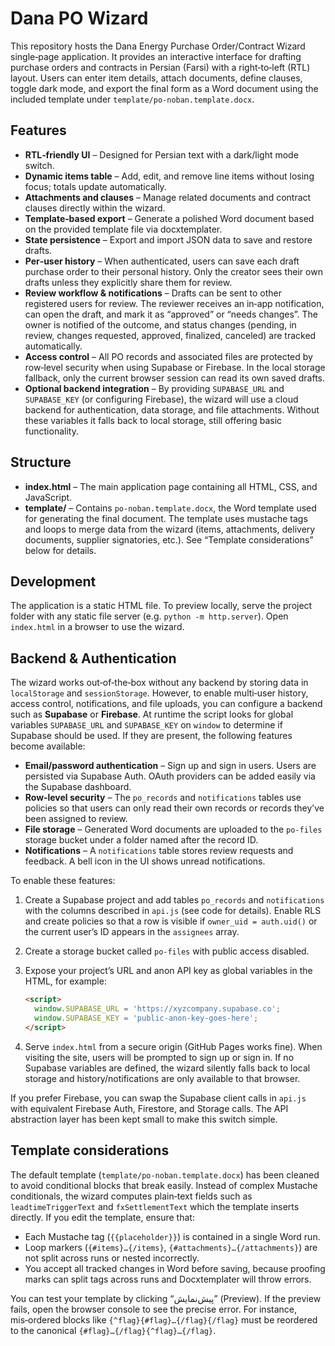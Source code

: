 # Dana PO Wizard

This repository hosts the Dana Energy Purchase Order/Contract Wizard single‑page application.  It
provides an interactive interface for drafting purchase orders and contracts in Persian
(Farsi) with a right‑to‑left (RTL) layout.  Users can enter item details, attach
documents, define clauses, toggle dark mode, and export the final form as a Word
document using the included template under `template/po-noban.template.docx`.

## Features

* **RTL‑friendly UI** – Designed for Persian text with a dark/light mode switch.
* **Dynamic items table** – Add, edit, and remove line items without losing focus; totals
  update automatically.
* **Attachments and clauses** – Manage related documents and contract clauses directly
  within the wizard.
* **Template‑based export** – Generate a polished Word document based on the provided
  template file via docxtemplater.
* **State persistence** – Export and import JSON data to save and restore drafts.
* **Per‑user history** – When authenticated, users can save each draft purchase order to their personal
  history.  Only the creator sees their own drafts unless they explicitly share them for review.
* **Review workflow & notifications** – Drafts can be sent to other registered users for review.  The
  reviewer receives an in‑app notification, can open the draft, and mark it as “approved” or
  “needs changes”.  The owner is notified of the outcome, and status changes (pending, in review,
  changes requested, approved, finalized, canceled) are tracked automatically.
* **Access control** – All PO records and associated files are protected by row‑level security when
  using Supabase or Firebase.  In the local storage fallback, only the current browser session
  can read its own saved drafts.
* **Optional backend integration** – By providing `SUPABASE_URL` and `SUPABASE_KEY` (or configuring
  Firebase), the wizard will use a cloud backend for authentication, data storage, and file
  attachments.  Without these variables it falls back to local storage, still offering
  basic functionality.

## Structure

- **index.html** – The main application page containing all HTML, CSS, and JavaScript.
- **template/** – Contains `po-noban.template.docx`, the Word template used for
  generating the final document.  The template uses mustache tags and loops to merge
  data from the wizard (items, attachments, delivery documents, supplier signatories,
  etc.).  See “Template considerations” below for details.

## Development

The application is a static HTML file.  To preview locally, serve the project folder
with any static file server (e.g. `python -m http.server`).  Open `index.html` in a
browser to use the wizard.

## Backend & Authentication

The wizard works out‑of‑the‑box without any backend by storing data in
`localStorage` and `sessionStorage`.  However, to enable multi‑user history,
access control, notifications, and file uploads, you can configure a
backend such as **Supabase** or **Firebase**.  At runtime the script looks for
global variables `SUPABASE_URL` and `SUPABASE_KEY` on `window` to determine if
Supabase should be used.  If they are present, the following features become
available:

- **Email/password authentication** – Sign up and sign in users.  Users are
  persisted via Supabase Auth.  OAuth providers can be added easily via the
  Supabase dashboard.
- **Row‑level security** – The `po_records` and `notifications` tables use
  policies so that users can only read their own records or records they’ve
  been assigned to review.
- **File storage** – Generated Word documents are uploaded to the
  `po-files` storage bucket under a folder named after the record ID.
- **Notifications** – A `notifications` table stores review requests and
  feedback.  A bell icon in the UI shows unread notifications.

To enable these features:

1. Create a Supabase project and add tables `po_records` and
   `notifications` with the columns described in `api.js` (see code for
   details).  Enable RLS and create policies so that a row is visible if
   `owner_uid = auth.uid()` or the current user’s ID appears in the
   `assignees` array.
2. Create a storage bucket called `po-files` with public access disabled.
3. Expose your project’s URL and anon API key as global variables in the
   HTML, for example:

   ```html
   <script>
     window.SUPABASE_URL = 'https://xyzcompany.supabase.co';
     window.SUPABASE_KEY = 'public-anon-key-goes-here';
   </script>
   ```

4. Serve `index.html` from a secure origin (GitHub Pages works fine).  When
   visiting the site, users will be prompted to sign up or sign in.  If no
   Supabase variables are defined, the wizard silently falls back to local
   storage and history/notifications are only available to that browser.

If you prefer Firebase, you can swap the Supabase client calls in
`api.js` with equivalent Firebase Auth, Firestore, and Storage calls.  The
API abstraction layer has been kept small to make this switch simple.

## Template considerations

The default template (`template/po-noban.template.docx`) has been cleaned
to avoid conditional blocks that break easily.  Instead of complex
Mustache conditionals, the wizard computes plain‑text fields such as
`leadtimeTriggerText` and `fxSettlementText` which the template inserts
directly.  If you edit the template, ensure that:

- Each Mustache tag (`{{placeholder}}`) is contained in a single Word run.
- Loop markers (`{#items}…{/items}`, `{#attachments}…{/attachments}`) are not
  split across runs or nested incorrectly.
- You accept all tracked changes in Word before saving, because proofing
  marks can split tags across runs and Docxtemplater will throw errors.

You can test your template by clicking “پیش‌نمایش” (Preview).  If the
preview fails, open the browser console to see the precise error.  For
instance, mis‑ordered blocks like `{^flag}{#flag}…{/flag}{/flag}` must be
reordered to the canonical `{#flag}…{/flag}{^flag}…{/flag}`.